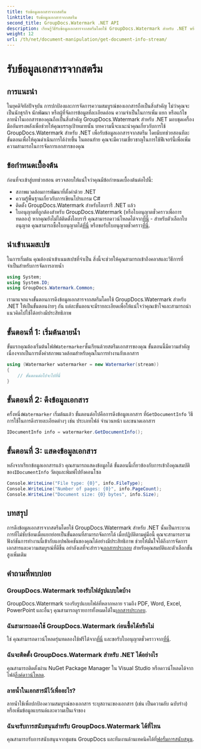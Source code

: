 ```yaml
---
title: รับข้อมูลเอกสารจากสตรีม
linktitle: รับข้อมูลเอกสารจากสตรีม
second_title: GroupDocs.Watermark .NET API
description: เรียนรู้วิธีรับข้อมูลเอกสารจากสตรีมโดยใช้ GroupDocs.Watermark สำหรับ .NET พร้อมคำแนะนำทีละขั้นตอนนี้ ความสามารถในการจัดการเอกสารของคุณได้อย่างง่ายดาย
weight: 12
url: /th/net/document-manipulation/get-document-info-stream/
---
```


# รับข้อมูลเอกสารจากสตรีม

## การแนะนำ
ในยุคดิจิทัลปัจจุบัน การปกป้องและการจัดการความสมบูรณ์ของเอกสารถือเป็นสิ่งสำคัญ ไม่ว่าคุณจะเป็นนักธุรกิจ นักพัฒนา หรือผู้ที่จัดการข้อมูลที่ละเอียดอ่อน ความจำเป็นในการเพิ่ม แยก หรือแก้ไขลายน้ำในเอกสารของคุณถือเป็นสิ่งสำคัญ GroupDocs.Watermark สำหรับ .NET มอบชุดเครื่องมืออันทรงพลังเพื่อช่วยให้คุณบรรลุเป้าหมายนั้น บทความนี้จะแนะนำคุณเกี่ยวกับการใช้ GroupDocs.Watermark สำหรับ .NET เพื่อรับข้อมูลเอกสารจากสตรีม โดยมีบทช่วยสอนทีละขั้นตอนเพื่อให้คุณดำเนินการได้ง่ายขึ้น ในตอนท้าย คุณจะมีความเชี่ยวชาญในการใช้ฟีเจอร์นี้เพื่อเพิ่มความสามารถในการจัดการเอกสารของคุณ
## ข้อกำหนดเบื้องต้น
ก่อนที่จะเข้าสู่บทช่วยสอน ตรวจสอบให้แน่ใจว่าคุณมีข้อกำหนดเบื้องต้นต่อไปนี้:
- สภาพแวดล้อมการพัฒนาที่ตั้งค่าด้วย .NET
- ความรู้พื้นฐานเกี่ยวกับการเขียนโปรแกรม C#
- ติดตั้ง GroupDocs.Watermark สำหรับไลบรารี .NET แล้ว
- ใบอนุญาตที่ถูกต้องสำหรับ GroupDocs.Watermark (หรือใบอนุญาตชั่วคราวเพื่อการทดลอง)
 หากคุณยังไม่ได้ติดตั้งไลบรารี คุณสามารถดาวน์โหลดได้จาก[ที่นี่](https://releases.groupdocs.com/Watermark/net/) - สำหรับตัวเลือกใบอนุญาต คุณสามารถซื้อใบอนุญาตได้[ที่นี่](https://purchase.groupdocs.com/buy) หรือขอรับใบอนุญาตชั่วคราว[ที่นี่](https://purchase.groupdocs.com/temporary-license/).
## นำเข้าเนมสเปซ
ในการเริ่มต้น คุณต้องนำเข้าเนมสเปซที่จำเป็น สิ่งนี้จะช่วยให้คุณสามารถเข้าถึงคลาสและวิธีการที่จำเป็นสำหรับการจัดการลายน้ำ
```csharp
using System;
using System.IO;
using GroupDocs.Watermark.Common;
```
เรามาแจกแจงขั้นตอนการดึงข้อมูลเอกสารจากสตรีมโดยใช้ GroupDocs.Watermark สำหรับ .NET ให้เป็นขั้นตอนง่ายๆ กัน แต่ละขั้นตอนจะมีรายละเอียดเพื่อให้แน่ใจว่าคุณเข้าใจและสามารถนำแนวคิดไปใช้ได้อย่างมีประสิทธิภาพ
## ขั้นตอนที่ 1: เริ่มต้นลายน้ำ
 ขั้นแรกคุณต้องเริ่มต้นไฟล์`Watermarker`ชั้นเรียนด้วยสตรีมเอกสารของคุณ ขั้นตอนนี้มีความสำคัญเนื่องจากเป็นการตั้งค่าสภาพแวดล้อมสำหรับคุณในการทำงานกับเอกสาร
```csharp
using (Watermarker watermarker = new Watermarker(stream))
{
    // ขั้นตอนต่อไปจะไปที่นี่
}
```
## ขั้นตอนที่ 2: ดึงข้อมูลเอกสาร
 ครั้งหนึ่ง`Watermarker` เริ่มต้นแล้ว ขั้นตอนต่อไปคือการดึงข้อมูลเอกสาร ที่`GetDocumentInfo` วิธีการใช้ในการดึงรายละเอียดต่างๆ เช่น ประเภทไฟล์ จำนวนหน้า และขนาดเอกสาร
```csharp
IDocumentInfo info = watermarker.GetDocumentInfo();
```
## ขั้นตอนที่ 3: แสดงข้อมูลเอกสาร
 หลังจากเรียกข้อมูลเอกสารแล้ว คุณสามารถแสดงข้อมูลได้ ขั้นตอนนี้เกี่ยวข้องกับการเข้าถึงคุณสมบัติของ`IDocumentInfo` วัตถุและพิมพ์ไปยังคอนโซล
```csharp
Console.WriteLine("File type: {0}", info.FileType);
Console.WriteLine("Number of pages: {0}", info.PageCount);
Console.WriteLine("Document size: {0} bytes", info.Size);
```

## บทสรุป
 การดึงข้อมูลเอกสารจากสตรีมโดยใช้ GroupDocs.Watermark สำหรับ .NET นั้นเป็นกระบวนการที่ไม่ซับซ้อนเมื่อแยกย่อยเป็นขั้นตอนที่สามารถจัดการได้ เมื่อปฏิบัติตามคู่มือนี้ คุณจะสามารถรวมฟังก์ชันการทำงานนี้เข้ากับแอปพลิเคชันของคุณได้อย่างมีประสิทธิภาพ ช่วยให้มั่นใจได้ถึงการจัดการเอกสารและความสมบูรณ์ที่ดีขึ้น อย่าลังเลที่จะสำรวจ[เอกสารประกอบ](https://tutorials.groupdocs.com/Watermark/net/) สำหรับคุณสมบัติและตัวเลือกขั้นสูงเพิ่มเติม
## คำถามที่พบบ่อย
### GroupDocs.Watermark รองรับไฟล์รูปแบบใดบ้าง
 GroupDocs.Watermark รองรับรูปแบบไฟล์ที่หลากหลาย รวมถึง PDF, Word, Excel, PowerPoint และอื่นๆ คุณสามารถดูรายการทั้งหมดได้ใน[เอกสารประกอบ](https://tutorials.groupdocs.com/Watermark/net/).
### ฉันสามารถลองใช้ GroupDocs.Watermark ก่อนซื้อได้หรือไม่
 ใช่ คุณสามารถดาวน์โหลดรุ่นทดลองใช้ฟรีได้จาก[ที่นี่](https://releases.groupdocs.com/) และขอรับใบอนุญาตชั่วคราวจาก[ที่นี่](https://purchase.groupdocs.com/temporary-license/).
### ฉันจะติดตั้ง GroupDocs.Watermark สำหรับ .NET ได้อย่างไร
 คุณสามารถติดตั้งผ่าน NuGet Package Manager ใน Visual Studio หรือดาวน์โหลดได้จากไฟล์[ลิ้งค์ดาวน์โหลด](https://releases.groupdocs.com/Watermark/net/).
### ลายน้ำในเอกสารมีไว้เพื่ออะไร?
ลายน้ำใช้เพื่อปกป้องความสมบูรณ์ของเอกสาร ระบุสถานะของเอกสาร (เช่น เป็นความลับ ฉบับร่าง) หรือเพิ่มข้อมูลแบรนด์และความเป็นเจ้าของ
### ฉันจะรับการสนับสนุนสำหรับ GroupDocs.Watermark ได้ที่ไหน
 คุณสามารถรับการสนับสนุนจากชุมชน GroupDocs และทีมงานด้านเทคนิคได้ที่[ฟอรั่มการสนับสนุน](https://forum.groupdocs.com/c/watermark/19).